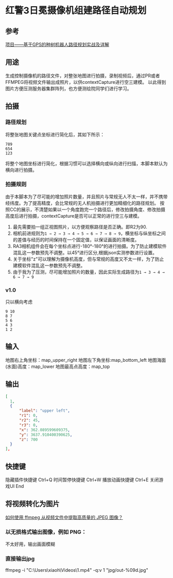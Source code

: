 # 红警3日冕摄像机组建路径自动规划
## 参考
[项目——基于GPS的种树机器人路径规划实战及详解](https://blog.csdn.net/Williamcsj/article/details/107148769)

## 用途
生成控制摄像机的路径文件，对整张地图进行拍摄，录制视频后，通过PR或者FFMPEG将视频文件输出成照片，以供contextCapture进行空三建模。
以此得到图片方便压测服务器集群阵列，也方便测绘院同学们进行学习。

## 拍摄
### 路径规划
将整张地图关键点坐标进行简化后，其如下所示：
```
789
654
123
```
将整个地图坐标进行简化，根据习惯可以选择横向或纵向进行扫描，本脚本默认为横向进行拍摄。

### 拍摄规则
由于本脚本为了尽可能的增加照片数量，并且照片与常规无人不太一样，并不携带经纬度。为了提高精度，会比常规的无人机拍摄进行更加精细化的路径规划。
按照CC的展示，不清楚如果以一个角度跑完一个路径后，修改拍摄角度、修改拍摄高度后进行拍摄，contextCapture是否可以正常的进行空三与建模。
1. 最先需要拍一组正视图照片，以方便观察路径是否正确。即R2为90.
2. 相机前进规则为`1 → 2 → 3 → 4 → 5 → 6 → 7 → 8 → 9`，横坐标与纵坐标之间的差值与经历的时间保持在一个固定值，以保证画面的清晰度。
3. RA3相机组件会在每个坐标点进行-180°-180°的进行拍摄。为了防止建模软件混乱这一参数预先不调整。以45°进行区分,根据json实测参数进行设置。
4. 关于坐标"z"可以理解为摄像机高度，但与常规的高度又不太一样，为了防止建模软件混乱这一参数预先不调整。
5. 由于我为了压测，尽可能增加照片的数量，因此实际生成路径为`1 → 3 → 4 → 6 → 7 → 9`

### v1.0
只以横向考虑
```
9 10
8 7
5 6
4 3
1 2
```
## 输入
地图右上角坐标：map_upper_right
地图左下角坐标:map_bottom_left
地图海面(水面)高度：map_lower
地图最高点高度：map_top

## 输出
```json
[
  1, 
  {
      "label": "upper left", 
      "r1": 0, 
      "r2": 45, 
      "r3": 0, 
      "x": 362.089599609375, 
      "y": 3637.910400390625, 
      "z": 700
  }
], 
```

## 快捷键
隐藏插件快捷键 Ctrl+Q
时间暂停快捷键 Ctrl+W
播放动画快捷键 Ctrl+E
关闭游戏UI End

## 将视频转化为图片
[如何使用 ffmpeg 从视频文件中提取高质量的 JPEG 图像？](https://stackoverflow.com/questions/10225403/how-can-i-extract-a-good-quality-jpeg-image-from-a-video-file-with-ffmpeg)
### 以无损格式输出图像，例如 PNG：
不太好用，输出画面模糊

### 直接输出jpg

ffmpeg -i "C:\Users\xiaoh\Videos\1.mp4" -q:v 1 "jpg/out-%09d.jpg"